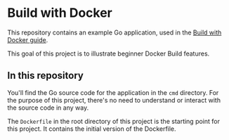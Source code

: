 # Build with Docker

This repository contains an example Go application, used in the
[Build with Docker guide](https://docs.docker.com/build/guide).

This goal of this project is to illustrate beginner Docker Build features.


## In this repository

You'll find the Go source code for the application in the `cmd` directory. 
For the purpose of this project, there's no need to understand or interact with
the source code in any way. 

The `Dockerfile` in the root directory of this project is the starting point for
this project.
It contains the initial version of the Dockerfile.





